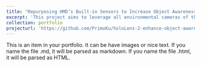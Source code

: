 ```yaml
---
title: "Repurposing HMD’s Built-in Sensors to Increase Object Awareness"
excerpt: 'This project aims to leverage all environmental cameras of the Microsoft HoloLens 2 to expand the user’s field of view and enhance object awareness by developing three advanced visualization techniques. <br/><iframe width="560" height="400" src="https://www.youtube.com/embed/K2627rJkzMY?si=rxzcy4QvRlvxs5e8" title="YouTube video player" frameborder="0" allow="accelerometer; autoplay; clipboard-write; encrypted-media; gyroscope; picture-in-picture; web-share" referrerpolicy="strict-origin-when-cross-origin" allowfullscreen style="padding: 30px 0 0 0;"></iframe>'
collection: portfolio
projecturl: 'https://github.com/PrimoKu/holoLens-2-enhance-object-awareness'
---
```


This is an item in your portfolio. It can be have images or nice text. If you name the file .md, it will be parsed as markdown. If you name the file .html, it will be parsed as HTML. 
